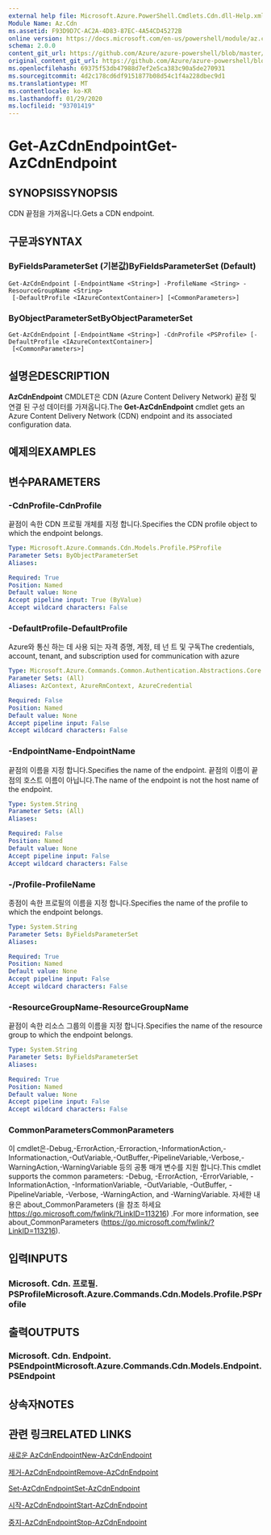 ```yaml
---
external help file: Microsoft.Azure.PowerShell.Cmdlets.Cdn.dll-Help.xml
Module Name: Az.Cdn
ms.assetid: F93D9D7C-AC2A-4D83-87EC-4A54CD45272B
online version: https://docs.microsoft.com/en-us/powershell/module/az.cdn/get-azcdnendpoint
schema: 2.0.0
content_git_url: https://github.com/Azure/azure-powershell/blob/master/src/Cdn/Cdn/help/Get-AzCdnEndpoint.md
original_content_git_url: https://github.com/Azure/azure-powershell/blob/master/src/Cdn/Cdn/help/Get-AzCdnEndpoint.md
ms.openlocfilehash: 69375f53db47988d7ef2e5ca383c90a5de270931
ms.sourcegitcommit: 4d2c178cd6df9151877b08d54c1f4a228dbec9d1
ms.translationtype: MT
ms.contentlocale: ko-KR
ms.lasthandoff: 01/29/2020
ms.locfileid: "93701419"
---
```

# <span data-ttu-id="40502-101">Get-AzCdnEndpoint</span><span class="sxs-lookup"><span data-stu-id="40502-101">Get-AzCdnEndpoint</span></span>

## <span data-ttu-id="40502-102">SYNOPSIS</span><span class="sxs-lookup"><span data-stu-id="40502-102">SYNOPSIS</span></span>
<span data-ttu-id="40502-103">CDN 끝점을 가져옵니다.</span><span class="sxs-lookup"><span data-stu-id="40502-103">Gets a CDN endpoint.</span></span>

## <span data-ttu-id="40502-104">구문과</span><span class="sxs-lookup"><span data-stu-id="40502-104">SYNTAX</span></span>

### <span data-ttu-id="40502-105">ByFieldsParameterSet (기본값)</span><span class="sxs-lookup"><span data-stu-id="40502-105">ByFieldsParameterSet (Default)</span></span>
```
Get-AzCdnEndpoint [-EndpointName <String>] -ProfileName <String> -ResourceGroupName <String>
 [-DefaultProfile <IAzureContextContainer>] [<CommonParameters>]
```

### <span data-ttu-id="40502-106">ByObjectParameterSet</span><span class="sxs-lookup"><span data-stu-id="40502-106">ByObjectParameterSet</span></span>
```
Get-AzCdnEndpoint [-EndpointName <String>] -CdnProfile <PSProfile> [-DefaultProfile <IAzureContextContainer>]
 [<CommonParameters>]
```

## <span data-ttu-id="40502-107">설명은</span><span class="sxs-lookup"><span data-stu-id="40502-107">DESCRIPTION</span></span>
<span data-ttu-id="40502-108">**AzCdnEndpoint** CMDLET은 CDN (Azure Content Delivery Network) 끝점 및 연결 된 구성 데이터를 가져옵니다.</span><span class="sxs-lookup"><span data-stu-id="40502-108">The **Get-AzCdnEndpoint** cmdlet gets an Azure Content Delivery Network (CDN) endpoint and its associated configuration data.</span></span>

## <span data-ttu-id="40502-109">예제의</span><span class="sxs-lookup"><span data-stu-id="40502-109">EXAMPLES</span></span>

## <span data-ttu-id="40502-110">변수</span><span class="sxs-lookup"><span data-stu-id="40502-110">PARAMETERS</span></span>

### <span data-ttu-id="40502-111">-CdnProfile</span><span class="sxs-lookup"><span data-stu-id="40502-111">-CdnProfile</span></span>
<span data-ttu-id="40502-112">끝점이 속한 CDN 프로필 개체를 지정 합니다.</span><span class="sxs-lookup"><span data-stu-id="40502-112">Specifies the CDN profile object to which the endpoint belongs.</span></span>

```yaml
Type: Microsoft.Azure.Commands.Cdn.Models.Profile.PSProfile
Parameter Sets: ByObjectParameterSet
Aliases:

Required: True
Position: Named
Default value: None
Accept pipeline input: True (ByValue)
Accept wildcard characters: False
```

### <span data-ttu-id="40502-113">-DefaultProfile</span><span class="sxs-lookup"><span data-stu-id="40502-113">-DefaultProfile</span></span>
<span data-ttu-id="40502-114">Azure와 통신 하는 데 사용 되는 자격 증명, 계정, 테 넌 트 및 구독</span><span class="sxs-lookup"><span data-stu-id="40502-114">The credentials, account, tenant, and subscription used for communication with azure</span></span>

```yaml
Type: Microsoft.Azure.Commands.Common.Authentication.Abstractions.Core.IAzureContextContainer
Parameter Sets: (All)
Aliases: AzContext, AzureRmContext, AzureCredential

Required: False
Position: Named
Default value: None
Accept pipeline input: False
Accept wildcard characters: False
```

### <span data-ttu-id="40502-115">-EndpointName</span><span class="sxs-lookup"><span data-stu-id="40502-115">-EndpointName</span></span>
<span data-ttu-id="40502-116">끝점의 이름을 지정 합니다.</span><span class="sxs-lookup"><span data-stu-id="40502-116">Specifies the name of the endpoint.</span></span>
<span data-ttu-id="40502-117">끝점의 이름이 끝점의 호스트 이름이 아닙니다.</span><span class="sxs-lookup"><span data-stu-id="40502-117">The name of the endpoint is not the host name of the endpoint.</span></span>

```yaml
Type: System.String
Parameter Sets: (All)
Aliases:

Required: False
Position: Named
Default value: None
Accept pipeline input: False
Accept wildcard characters: False
```

### <span data-ttu-id="40502-118">-/Profile</span><span class="sxs-lookup"><span data-stu-id="40502-118">-ProfileName</span></span>
<span data-ttu-id="40502-119">종점이 속한 프로필의 이름을 지정 합니다.</span><span class="sxs-lookup"><span data-stu-id="40502-119">Specifies the name of the profile to which the endpoint belongs.</span></span>

```yaml
Type: System.String
Parameter Sets: ByFieldsParameterSet
Aliases:

Required: True
Position: Named
Default value: None
Accept pipeline input: False
Accept wildcard characters: False
```

### <span data-ttu-id="40502-120">-ResourceGroupName</span><span class="sxs-lookup"><span data-stu-id="40502-120">-ResourceGroupName</span></span>
<span data-ttu-id="40502-121">끝점이 속한 리소스 그룹의 이름을 지정 합니다.</span><span class="sxs-lookup"><span data-stu-id="40502-121">Specifies the name of the resource group to which the endpoint belongs.</span></span>

```yaml
Type: System.String
Parameter Sets: ByFieldsParameterSet
Aliases:

Required: True
Position: Named
Default value: None
Accept pipeline input: False
Accept wildcard characters: False
```

### <span data-ttu-id="40502-122">CommonParameters</span><span class="sxs-lookup"><span data-stu-id="40502-122">CommonParameters</span></span>
<span data-ttu-id="40502-123">이 cmdlet은-Debug,-ErrorAction,-Erroraction,-InformationAction,-Informationaction,-OutVariable,-OutBuffer,-PipelineVariable,-Verbose,-WarningAction,-WarningVariable 등의 공통 매개 변수를 지원 합니다.</span><span class="sxs-lookup"><span data-stu-id="40502-123">This cmdlet supports the common parameters: -Debug, -ErrorAction, -ErrorVariable, -InformationAction, -InformationVariable, -OutVariable, -OutBuffer, -PipelineVariable, -Verbose, -WarningAction, and -WarningVariable.</span></span> <span data-ttu-id="40502-124">자세한 내용은 about_CommonParameters (을 참조 하세요 https://go.microsoft.com/fwlink/?LinkID=113216) .</span><span class="sxs-lookup"><span data-stu-id="40502-124">For more information, see about_CommonParameters (https://go.microsoft.com/fwlink/?LinkID=113216).</span></span>

## <span data-ttu-id="40502-125">입력</span><span class="sxs-lookup"><span data-stu-id="40502-125">INPUTS</span></span>

### <span data-ttu-id="40502-126">Microsoft. Cdn. 프로필. PSProfile</span><span class="sxs-lookup"><span data-stu-id="40502-126">Microsoft.Azure.Commands.Cdn.Models.Profile.PSProfile</span></span>

## <span data-ttu-id="40502-127">출력</span><span class="sxs-lookup"><span data-stu-id="40502-127">OUTPUTS</span></span>

### <span data-ttu-id="40502-128">Microsoft. Cdn. Endpoint. PSEndpoint</span><span class="sxs-lookup"><span data-stu-id="40502-128">Microsoft.Azure.Commands.Cdn.Models.Endpoint.PSEndpoint</span></span>

## <span data-ttu-id="40502-129">상속자</span><span class="sxs-lookup"><span data-stu-id="40502-129">NOTES</span></span>

## <span data-ttu-id="40502-130">관련 링크</span><span class="sxs-lookup"><span data-stu-id="40502-130">RELATED LINKS</span></span>

[<span data-ttu-id="40502-131">새로운 AzCdnEndpoint</span><span class="sxs-lookup"><span data-stu-id="40502-131">New-AzCdnEndpoint</span></span>](./New-AzCdnEndpoint.md)

[<span data-ttu-id="40502-132">제거-AzCdnEndpoint</span><span class="sxs-lookup"><span data-stu-id="40502-132">Remove-AzCdnEndpoint</span></span>](./Remove-AzCdnEndpoint.md)

[<span data-ttu-id="40502-133">Set-AzCdnEndpoint</span><span class="sxs-lookup"><span data-stu-id="40502-133">Set-AzCdnEndpoint</span></span>](./Set-AzCdnEndpoint.md)

[<span data-ttu-id="40502-134">시작-AzCdnEndpoint</span><span class="sxs-lookup"><span data-stu-id="40502-134">Start-AzCdnEndpoint</span></span>](./Start-AzCdnEndpoint.md)

[<span data-ttu-id="40502-135">중지-AzCdnEndpoint</span><span class="sxs-lookup"><span data-stu-id="40502-135">Stop-AzCdnEndpoint</span></span>](./Stop-AzCdnEndpoint.md)


